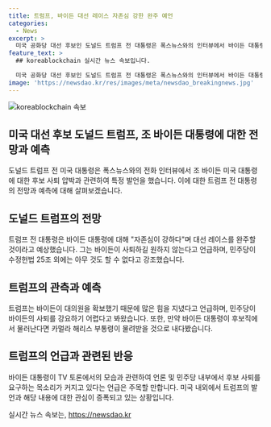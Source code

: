 ```yaml
---
title: 트럼프, 바이든 대선 레이스 자존심 강한 완주 예언
categories:
  - News
excerpt: >
  미국 공화당 대선 후보인 도널드 트럼프 전 대통령은 폭스뉴스와의 인터뷰에서 바이든 대통령이 사퇴하기를 요구받고 있지만 자존심이 강해 대선 레이스를 완주할 것으로 예상했다. 바이든이 사퇴하고 싶어하지 않는다며 수정헌법 25조에 따른 대체방안을 강조했으며, 카멀라 해리스 부통령이 후보를 대신할 것이라 언급했다. 바이든의 인지력 논란과 민주당 내부 요구에도 불구하고 레이스를 이기고자 하는 강한 의지를 보였다. 이에 대한 민주당과 언론의 반응이 매우 어려워지고 있다고 언급했다.
feature_text: >
  ## koreablockchain 실시간 뉴스 속보입니다.

  미국 공화당 대선 후보인 도널드 트럼프 전 대통령은 폭스뉴스와의 인터뷰에서 바이든 대통령이 사퇴하기를 요구받고 있지만 자존심이 강해 대선 레이스를 완주할 것으로 예상했다. 바이든이 사퇴하고 싶어하지 않는다며 수정헌법 25조에 따른 대체방안을 강조했으며, 카멀라 해리스 부통령이 후보를 대신할 것이라 언급했다. 바이든의 인지력 논란과 민주당 내부 요구에도 불구하고 레이스를 이기고자 하는 강한 의지를 보였다. 이에 대한 민주당과 언론의 반응이 매우 어려워지고 있다고 언급했다.
image: 'https://newsdao.kr/res/images/meta/newsdao_breakingnews.jpg'
---
```


<p><img src="https://newsdao.kr/res/images/meta/newsdao_breakingnews.jpg" alt="koreablockchain 속보" /></p>

<h2>미국 대선 후보 도널드 트럼프, 조 바이든 대통령에 대한 전망과 예측</h2>

<p>도널드 트럼프 전 미국 대통령은 폭스뉴스와의 전화 인터뷰에서 조 바이든 미국 대통령에 대한 후보 사퇴 압박과 관련하여 특정 발언을 했습니다. 이에 대한 트럼프 전 대통령의 전망과 예측에 대해 살펴보겠습니다.</p>

<h2>도널드 트럼프의 전망</h2>

<p data-ke-size="size16">트럼프 전 대통령은 바이든 대통령에 대해 "자존심이 강하다"며 대선 레이스를 완주할 것이라고 예상했습니다. 그는 바이든이 사퇴하길 원하지 않는다고 언급하며, 민주당이 수정헌법 25조 외에는 아무 것도 할 수 없다고 강조했습니다.</p>

<h2>트럼프의 관측과 예측</h2>

<p data-ke-size="size16">트럼프는 바이든이 대의원을 확보했기 때문에 많은 힘을 지녔다고 언급하며, 민주당이 바이든의 사퇴를 강요하기 어렵다고 봐왔습니다. 또한, 만약 바이든 대통령이 후보직에서 물러난다면 카멀라 해리스 부통령이 물려받을 것으로 내다봤습니다.</p>

<h2>트럼프의 언급과 관련된 반응</h2>

<p data-ke-size="size16">바이든 대통령이 TV 토론에서의 모습과 관련하여 언론 및 민주당 내부에서 후보 사퇴를 요구하는 목소리가 커지고 있다는 언급은 주목할 만합니다. 미국 내외에서 트럼프의 발언과 해당 내용에 대한 관심이 증폭되고 있는 상황입니다.</p>
실시간 뉴스 속보는, <a href="https://newsdao.kr" rel="dofollow">https://newsdao.kr</a>


